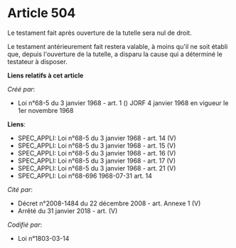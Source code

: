 # Article 504

Le testament fait après ouverture de la tutelle sera nul de droit.

Le testament antérieurement fait restera valable, à moins qu'il ne soit établi que, depuis l'ouverture de la tutelle, a
disparu la cause qui a déterminé le testateur à disposer.

**Liens relatifs à cet article**

_Créé par_:

  - Loi n°68-5 du 3 janvier 1968 - art. 1 () JORF 4 janvier 1968 en vigueur le 1er novembre 1968

**Liens**:

  - SPEC_APPLI: Loi n°68-5 du 3 janvier 1968 - art. 14 (V)
  - SPEC_APPLI: Loi n°68-5 du 3 janvier 1968 - art. 15 (V)
  - SPEC_APPLI: Loi n°68-5 du 3 janvier 1968 - art. 16 (V)
  - SPEC_APPLI: Loi n°68-5 du 3 janvier 1968 - art. 17 (V)
  - SPEC_APPLI: Loi n°68-5 du 3 janvier 1968 - art. 21 (V)
  - SPEC_APPLI: Loi n°68-696 1968-07-31 art. 14

_Cité par_:

  - Décret n°2008-1484 du 22 décembre 2008 - art. Annexe 1 (V)
  - Arrêté du 31 janvier 2018 - art. (V)

_Codifié par_:

  - Loi n°1803-03-14
